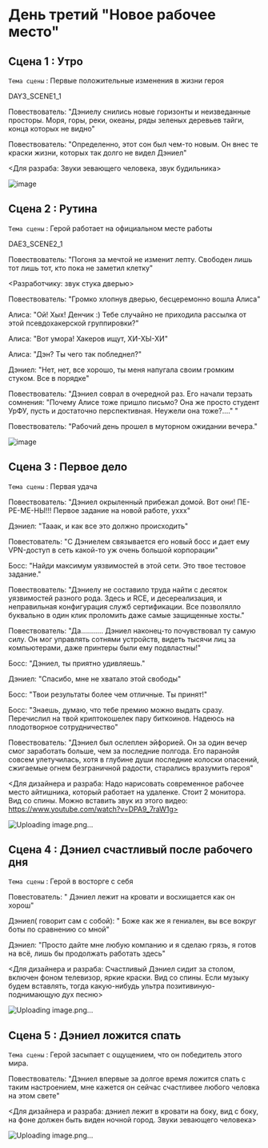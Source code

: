 # День третий "Новое рабочее место"

## Сцена 1 : Утро
`Тема сцены` : Первые положительные изменения в жизни героя

DAY3_SCENE1_1

Повествователь: "Дэниелу снились новые горизонты и неизведанные просторы. Моря, горы, реки, океаны, ряды зеленых деревьев тайги, конца которых не видно"

Повествователь: "Определенно, этот сон был чем-то новым. Он внес те краски жизни, которых так долго не видел Дэниел"

<Для разраба: Звуки зевающего человека, звук будильника>

![image](https://github.com/Yarik7Fedorov/NovellaUrfu/assets/150283668/26991f8c-8bb3-4eb7-80d9-f68ce0ac5fd1)

## Сцена 2 : Рутина

`Тема сцены` : Герой работает на официальном месте работы

DAE3_SCENE2_1

Повествователь: "Погоня за мечтой не изменит лепту. Свободен лишь тот лишь тот, кто пока не заметил клетку"

<Разработчику: звук стука дверью>

Повествователь: "Громко хлопнув дверью, бесцеремонно вошла Алиса"

Алиса: "Ой! Хых! Денчик :) Тебе случайно не приходила рассылка от этой псевдохакерской группировки?"

Алиса: "Вот умора! Хакеров ищут, ХИ-ХЫ-ХИ"

Алиса: "Дэн? Ты чего так побледнел?"

Дэниел: "Нет, нет, все хорошо, ты меня напугала своим громким стуком. Все в порядке"

Повествователь: "Дэниел соврал в очередной раз. Его начали терзать сомнения: "Почему Алисе тоже пришло письмо? Она же просто студент УрФУ, пусть и достаточно перспективная. Неужели она тоже?...." "

Повествователь: "Рабочий день прошел в муторном ожидании вечера."

![image](https://github.com/Yarik7Fedorov/NovellaUrfu/assets/150283668/8564e699-ff6c-470d-86bf-badd926f7cb9)

## Сцена 3 : Первое дело

`Тема сцены` : Первая удача

Повествователь: "Дэниел окрыленный прибежал домой. Вот они! ПЕ-РЕ-МЕ-НЫ!!! Первое задание на новой работе, уххх"

Дэниел: "Тааак, и как все это должно происходить"

Повестователь: "С Дэниелем связывается его новый босс и дает ему VPN-доступ в сеть какой-то уж очень большой корпорации"

Босс: "Найди максимум уязвимостей в этой сети. Это твое тестовое задание."

Повествователь: "Дэниелу не составило труда найти с десяток уязвимостей разного рода. Здесь и RCE, и десереализация, и неправильная конфигурация служб сертификации. Все позволялло буквально в один клик проломить даже самые защищенные хосты."

Повествователь: "Да........... Дэниел наконец-то почувствовал ту самую силу. Он мог управлять сотнями устройств, видеть тысячи лиц за компьютерами, даже принтеры были ему подвластны!"

Босс: "Дэниел, ты приятно удивляешь."

Дэниел: "Спасибо, мне не хватало этой свободы"

Босс: "Твои результаты более чем отличные. Ты принят!"

Босс: "Знаешь, думаю, что тебе премию можно выдать сразу. Перечислил на твой криптокошелек пару биткоинов. Надеюсь на плодотворное сотрудничество"

Повествователь: "Дэниел был ослеплен эйфорией. Он за один вечер смог заработать больше, чем за последние полгода. Его паранойя совсем улетучилась, хотя в глубине души последние колоски опасений, сжигаемые огнем безграничной радости, старались вразумить героя"

<Для дизайнера и разраба: Надо нарисовать современное рабочее место айтишника, который работает на удаленке. Стоит 2 монитора. Вид со спины. Можно вставить звук из этого видео: https://www.youtube.com/watch?v=DPA9_7raW1g>

![Uploading image.png…]()

## Сцена 4 : Дэниел счастливый после рабочего дня

`Тема сцены` : Герой в восторге с себя

Повестователь: " Дэниел лежит на кровати и восхищается как он хорош"

Дэниел( говорит сам с собой): " Боже как же я гениален, вы все вокруг боты по сравнению со мной"

Дэниел: "Просто дайте мне любую компанию и я сделаю грязь, я готов на всё, лишь бы продолжать работать здесь"

<Для дизайнера и разраба: Счастливый Дэниел сидит за столом, включен фоном телевизор, яркие краски. Вид со спины. Если музыку будем вставлять, тогда какую-нибудь ультра позитивиную-поднимающую дух песню>

![Uploading image.png…]()

## Сцена 5 : Дэниел ложится спать

`Тема сцены` : Герой засыпает с ощущением, что он победитель этого мира.

Повествователь: "Дэниел впервые за долгое время ложится спать с таким настроением, мне кажется он сейчас счастливее любого человка на этом свете"

<Для дизайнера и разраба: дэниел лежит в кровати на боку, вид с боку, на фоне должен быть виден ночной город. Звуки зевающего человека>

![Uploading image.png…]()
